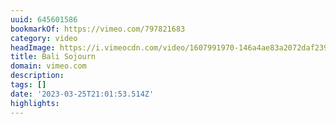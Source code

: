 ```yaml
---
uuid: 645601586
bookmarkOf: https://vimeo.com/797821683
category: video
headImage: https://i.vimeocdn.com/video/1607991970-146a4ae83a2072daf23960f9f96575fbdfc85c3d688c05933f236cd829a7d271-d_295x166
title: Bali Sojourn
domain: vimeo.com
description:
tags: []
date: '2023-03-25T21:01:53.514Z'
highlights:
---
```




